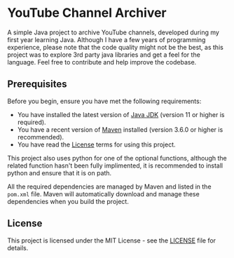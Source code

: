 # YouTube Channel Archiver
A simple Java project to archive YouTube channels, developed during my first year learning Java. 
Although I have a few years of programming experience, please note that the code quality might not be the best, 
as this project was to explore 3rd party java libraries and get a feel for the language. Feel free to contribute and help improve the codebase.

## Prerequisites

Before you begin, ensure you have met the following requirements:

* You have installed the latest version of [Java JDK](https://adoptium.net/?variant=openjdk11&jvmVariant=hotspot) (version 11 or higher is required).
* You have a recent version of [Maven](https://maven.apache.org/download.cgi) installed (version 3.6.0 or higher is recommended).
* You have read the [License](LICENSE) terms for using this project.

This project also uses python for one of the optional functions, although the related function hasn't been fully implimented, it is recommended to install python and ensure that it is on path.

All the required dependencies are managed by Maven and listed in the `pom.xml` file. Maven will automatically download and manage these dependencies when you build the project.

## License
This project is licensed under the MIT License - see the [LICENSE](LICENSE) file for details.
